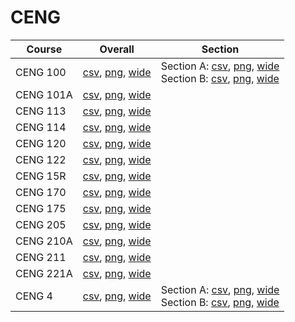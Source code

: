 # CENG

| Course | Overall | Section |
| ------ | ------- | ------- |
| CENG 100 | [csv](https://github.com/UCSD-Historical-Enrollment-Data/2023Fall/blob/main/overall/CENG%20100.csv), [png](https://raw.githubusercontent.com/UCSD-Historical-Enrollment-Data/2023Fall/main/plot_overall/CENG%20100.png), [wide](https://raw.githubusercontent.com/UCSD-Historical-Enrollment-Data/2023Fall/main/plot_overall_wide/CENG%20100.png) | Section A: [csv](https://github.com/UCSD-Historical-Enrollment-Data/2023Fall/blob/main/section/CENG%20100_A.csv), [png](https://raw.githubusercontent.com/UCSD-Historical-Enrollment-Data/2023Fall/main/plot_section/CENG%20100_A.png), [wide](https://raw.githubusercontent.com/UCSD-Historical-Enrollment-Data/2023Fall/main/plot_section_wide/CENG%20100_A.png)<br>Section B: [csv](https://github.com/UCSD-Historical-Enrollment-Data/2023Fall/blob/main/section/CENG%20100_B.csv), [png](https://raw.githubusercontent.com/UCSD-Historical-Enrollment-Data/2023Fall/main/plot_section/CENG%20100_B.png), [wide](https://raw.githubusercontent.com/UCSD-Historical-Enrollment-Data/2023Fall/main/plot_section_wide/CENG%20100_B.png) |
| CENG 101A | [csv](https://github.com/UCSD-Historical-Enrollment-Data/2023Fall/blob/main/overall/CENG%20101A.csv), [png](https://raw.githubusercontent.com/UCSD-Historical-Enrollment-Data/2023Fall/main/plot_overall/CENG%20101A.png), [wide](https://raw.githubusercontent.com/UCSD-Historical-Enrollment-Data/2023Fall/main/plot_overall_wide/CENG%20101A.png) |  |
| CENG 113 | [csv](https://github.com/UCSD-Historical-Enrollment-Data/2023Fall/blob/main/overall/CENG%20113.csv), [png](https://raw.githubusercontent.com/UCSD-Historical-Enrollment-Data/2023Fall/main/plot_overall/CENG%20113.png), [wide](https://raw.githubusercontent.com/UCSD-Historical-Enrollment-Data/2023Fall/main/plot_overall_wide/CENG%20113.png) |  |
| CENG 114 | [csv](https://github.com/UCSD-Historical-Enrollment-Data/2023Fall/blob/main/overall/CENG%20114.csv), [png](https://raw.githubusercontent.com/UCSD-Historical-Enrollment-Data/2023Fall/main/plot_overall/CENG%20114.png), [wide](https://raw.githubusercontent.com/UCSD-Historical-Enrollment-Data/2023Fall/main/plot_overall_wide/CENG%20114.png) |  |
| CENG 120 | [csv](https://github.com/UCSD-Historical-Enrollment-Data/2023Fall/blob/main/overall/CENG%20120.csv), [png](https://raw.githubusercontent.com/UCSD-Historical-Enrollment-Data/2023Fall/main/plot_overall/CENG%20120.png), [wide](https://raw.githubusercontent.com/UCSD-Historical-Enrollment-Data/2023Fall/main/plot_overall_wide/CENG%20120.png) |  |
| CENG 122 | [csv](https://github.com/UCSD-Historical-Enrollment-Data/2023Fall/blob/main/overall/CENG%20122.csv), [png](https://raw.githubusercontent.com/UCSD-Historical-Enrollment-Data/2023Fall/main/plot_overall/CENG%20122.png), [wide](https://raw.githubusercontent.com/UCSD-Historical-Enrollment-Data/2023Fall/main/plot_overall_wide/CENG%20122.png) |  |
| CENG 15R | [csv](https://github.com/UCSD-Historical-Enrollment-Data/2023Fall/blob/main/overall/CENG%2015R.csv), [png](https://raw.githubusercontent.com/UCSD-Historical-Enrollment-Data/2023Fall/main/plot_overall/CENG%2015R.png), [wide](https://raw.githubusercontent.com/UCSD-Historical-Enrollment-Data/2023Fall/main/plot_overall_wide/CENG%2015R.png) |  |
| CENG 170 | [csv](https://github.com/UCSD-Historical-Enrollment-Data/2023Fall/blob/main/overall/CENG%20170.csv), [png](https://raw.githubusercontent.com/UCSD-Historical-Enrollment-Data/2023Fall/main/plot_overall/CENG%20170.png), [wide](https://raw.githubusercontent.com/UCSD-Historical-Enrollment-Data/2023Fall/main/plot_overall_wide/CENG%20170.png) |  |
| CENG 175 | [csv](https://github.com/UCSD-Historical-Enrollment-Data/2023Fall/blob/main/overall/CENG%20175.csv), [png](https://raw.githubusercontent.com/UCSD-Historical-Enrollment-Data/2023Fall/main/plot_overall/CENG%20175.png), [wide](https://raw.githubusercontent.com/UCSD-Historical-Enrollment-Data/2023Fall/main/plot_overall_wide/CENG%20175.png) |  |
| CENG 205 | [csv](https://github.com/UCSD-Historical-Enrollment-Data/2023Fall/blob/main/overall/CENG%20205.csv), [png](https://raw.githubusercontent.com/UCSD-Historical-Enrollment-Data/2023Fall/main/plot_overall/CENG%20205.png), [wide](https://raw.githubusercontent.com/UCSD-Historical-Enrollment-Data/2023Fall/main/plot_overall_wide/CENG%20205.png) |  |
| CENG 210A | [csv](https://github.com/UCSD-Historical-Enrollment-Data/2023Fall/blob/main/overall/CENG%20210A.csv), [png](https://raw.githubusercontent.com/UCSD-Historical-Enrollment-Data/2023Fall/main/plot_overall/CENG%20210A.png), [wide](https://raw.githubusercontent.com/UCSD-Historical-Enrollment-Data/2023Fall/main/plot_overall_wide/CENG%20210A.png) |  |
| CENG 211 | [csv](https://github.com/UCSD-Historical-Enrollment-Data/2023Fall/blob/main/overall/CENG%20211.csv), [png](https://raw.githubusercontent.com/UCSD-Historical-Enrollment-Data/2023Fall/main/plot_overall/CENG%20211.png), [wide](https://raw.githubusercontent.com/UCSD-Historical-Enrollment-Data/2023Fall/main/plot_overall_wide/CENG%20211.png) |  |
| CENG 221A | [csv](https://github.com/UCSD-Historical-Enrollment-Data/2023Fall/blob/main/overall/CENG%20221A.csv), [png](https://raw.githubusercontent.com/UCSD-Historical-Enrollment-Data/2023Fall/main/plot_overall/CENG%20221A.png), [wide](https://raw.githubusercontent.com/UCSD-Historical-Enrollment-Data/2023Fall/main/plot_overall_wide/CENG%20221A.png) |  |
| CENG 4 | [csv](https://github.com/UCSD-Historical-Enrollment-Data/2023Fall/blob/main/overall/CENG%204.csv), [png](https://raw.githubusercontent.com/UCSD-Historical-Enrollment-Data/2023Fall/main/plot_overall/CENG%204.png), [wide](https://raw.githubusercontent.com/UCSD-Historical-Enrollment-Data/2023Fall/main/plot_overall_wide/CENG%204.png) | Section A: [csv](https://github.com/UCSD-Historical-Enrollment-Data/2023Fall/blob/main/section/CENG%204_A.csv), [png](https://raw.githubusercontent.com/UCSD-Historical-Enrollment-Data/2023Fall/main/plot_section/CENG%204_A.png), [wide](https://raw.githubusercontent.com/UCSD-Historical-Enrollment-Data/2023Fall/main/plot_section_wide/CENG%204_A.png)<br>Section B: [csv](https://github.com/UCSD-Historical-Enrollment-Data/2023Fall/blob/main/section/CENG%204_B.csv), [png](https://raw.githubusercontent.com/UCSD-Historical-Enrollment-Data/2023Fall/main/plot_section/CENG%204_B.png), [wide](https://raw.githubusercontent.com/UCSD-Historical-Enrollment-Data/2023Fall/main/plot_section_wide/CENG%204_B.png) |
